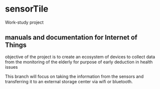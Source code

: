 # sensorTile
Work-study project 

## manuals and documentation for Internet of Things
objective of the project is to create an ecosystem of devices to collect data from the monitoring of the elderly for purpose of 
early deduction in health issues

This branch will focus on taking the information from the sensors and transferring it to an external storage center
via wifi or bluetooth.



